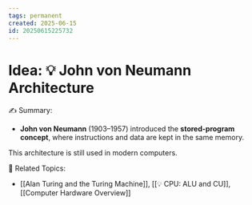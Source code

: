 ```yaml
---
tags: permanent
created: 2025-06-15
id: 20250615225732
---
```


# Idea: 💡 John von Neumann Architecture

✍ Summary:
- **John von Neumann** (1903–1957) introduced the **stored-program concept**, where instructions and data are kept in the same memory.

This architecture is still used in modern computers.


👀 Related Topics:
- [[Alan Turing and the Turing Machine]], [[💡 CPU: ALU and CU]], [[Computer Hardware Overview]]
